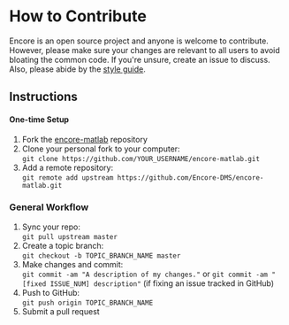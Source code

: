 # How to Contribute

Encore is an open source project and anyone is welcome to contribute. However, please make sure your changes are relevant to all users to avoid bloating the common code. If you're unsure, create an issue to discuss. Also, please abide by the [style guide](Style-Guide.md).

## Instructions

#### One-time Setup
1. Fork the [encore-matlab](https://github.com/Encore-DMS/encore-matlab) repository
1. Clone your personal fork to your computer:  
`git clone https://github.com/YOUR_USERNAME/encore-matlab.git`
1. Add a remote repository:  
`git remote add upstream https://github.com/Encore-DMS/encore-matlab.git`

### General Workflow
1. Sync your repo:  
`git pull upstream master`
1. Create a topic branch:  
`git checkout -b TOPIC_BRANCH_NAME master`
1. Make changes and commit:  
`git commit -am "A description of my changes."` or `git commit -am "[fixed ISSUE_NUM] description"` (if fixing an issue tracked in GitHub)
1. Push to GitHub:  
`git push origin TOPIC_BRANCH_NAME`
1. Submit a pull request
